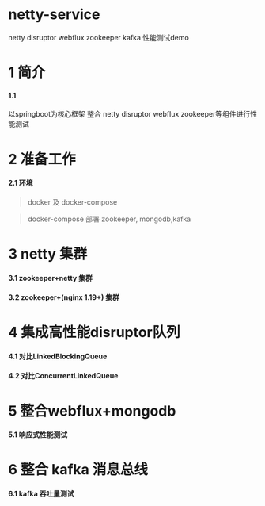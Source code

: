 # netty-service
netty disruptor webflux zookeeper kafka 性能测试demo

# 1 简介
#### 1.1 
以springboot为核心框架 整合 netty disruptor webflux zookeeper等组件进行性能测试

# 2 准备工作
#### 2.1 环境
>docker 及 docker-compose

>docker-compose 部署 zookeeper, mongodb,kafka

# 3 netty 集群
#### 3.1 zookeeper+netty 集群

#### 3.2 zookeeper+(nginx 1.19+) 集群

# 4 集成高性能disruptor队列
#### 4.1 对比LinkedBlockingQueue
#### 4.2 对比ConcurrentLinkedQueue

# 5 整合webflux+mongodb
#### 5.1 响应式性能测试
# 6 整合 kafka 消息总线
#### 6.1 kafka 吞吐量测试

